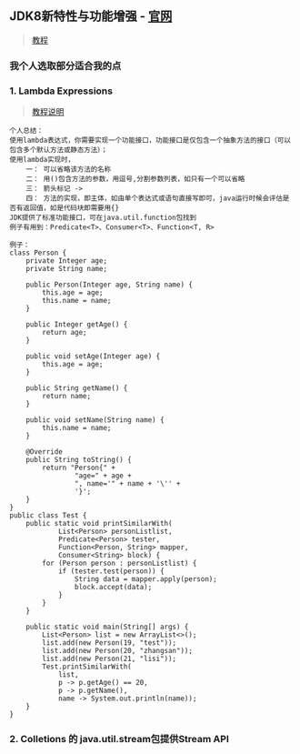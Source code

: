 ## JDK8新特性与功能增强 - [官网](https://www.oracle.com/java/technologies/javase/8-whats-new.html)
> [教程](https://howtodoinjava.com/java-8-tutorial/)  

### 我个人选取部分适合我的点

### 1. Lambda Expressions
> [教程说明](https://docs.oracle.com/javase/tutorial/java/javaOO/lambdaexpressions.html)  

	个人总结：
	使用lambda表达式，你需要实现一个功能接口，功能接口是仅包含一个抽象方法的接口（可以包含多个默认方法或静态方法）；
	使用lambda实现时，
		一： 可以省略该方法的名称
		二： 用()包含方法的参数，用逗号,分割参数列表，如只有一个可以省略
		三： 箭头标记 ->
		四： 方法的实现，即主体，如由单个表达式或语句直接写即可，java运行时候会评估是否有返回值，如是代码块即需要用{}
	JDK提供了标准功能接口，可在java.util.function包找到
	例子有用到：Predicate<T>、Consumer<T>、Function<T, R> 
	
	例子：
	class Person {
	    private Integer age;
	    private String name;
	
	    public Person(Integer age, String name) {
	        this.age = age;
	        this.name = name;
	    }
	
	    public Integer getAge() {
	        return age;
	    }
	
	    public void setAge(Integer age) {
	        this.age = age;
	    }
	
	    public String getName() {
	        return name;
	    }
	
	    public void setName(String name) {
	        this.name = name;
	    }
	
	    @Override
	    public String toString() {
	        return "Person{" +
	                "age=" + age +
	                ", name='" + name + '\'' +
	                '}';
	    }
	}
	public class Test {
		public static void printSimilarWith(
            	List<Person> personListlist,
	        	Predicate<Person> tester,
	            Function<Person, String> mapper,
	            Consumer<String> block) {
	        for (Person person : personListlist) {
	            if (tester.test(person)) {
	                String data = mapper.apply(person);
	                block.accept(data);
	            }
	        }
	    }

		public static void main(String[] args) {
			List<Person> list = new ArrayList<>();
	        list.add(new Person(19, "test"));
	        list.add(new Person(20, "zhangsan"));
	        list.add(new Person(21, "lisi"));
			Test.printSimilarWith(
                list,
                p -> p.getAge() == 20,
                p -> p.getName(),
                name -> System.out.println(name));
		}
	}

### 2. Colletions 的 java.util.stream包提供Stream API
> 
 
